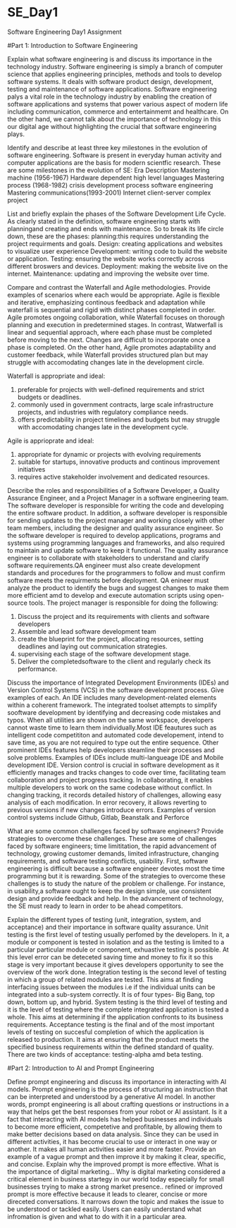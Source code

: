 # SE_Day1
Software Engineering Day1 Assignment

#Part 1: Introduction to Software Engineering

Explain what software engineering is and discuss its importance in the technology industry.
Software engineering is simply a branch of computer science that applies engineering principles, methods and tools to develop software systems. It deals with software product design, development, testing and maintenance of software applications.
Software engineering palys a vital role in the technology industry by enabling the creation of software applications and systems that power various aspect of modern life including communication, commerce and entertainmemt and healthcare. On the other hand, we cannot talk about the importance of technology in this our digital age without highlighting the crucial that software engineering plays. 

Identify and describe at least three key milestones in the evolution of software engineering.
Software is present in everyday human activity and computer applications are the basis for modern scientfic research. These are some milestones in the evolution of SE:
Era                                       Description
Mastering machine (1956-1967)            Hardware dependent
                                      high level languages
Mastering process (1968-1982)          crisis development 
                                    process software engineering
Mastering communications(1993-2001)  Internet client-server 
                                     complex project 

List and briefly explain the phases of the Software Development Life Cycle.
As clearly stated in the definition, software engineering starts with planningand creating and ends with maintenance. So to break its life circle down, these are the phases:
planning:this requires understanding the project requirments and goals.
Design: creating applications and websites to visualize user experience 
Development: writing code to build the website or application. 
Testing: ensuring the website works correctly across different broswers and devices. 
Deployment: making the website live on the internet.
Maintenance: updating and improving the website over time. 

Compare and contrast the Waterfall and Agile methodologies. Provide examples of scenarios where each would be appropriate.
Agile is flexible and iterative, emphasizing continous feedback and adaptation while waterfall is sequential and rigid with distinct phases completed in order. Agile promotes ongoing collaboration, while Waterfall focuses on thorough planning and execution in predetermined stages. 
In contrast, Watwerfall is linear and sequential approach, where each phase must be completed before moving to the next. Changes are difficult to incorporate once a phase is completed. On the other hand, Agile promotes adaptability and customer feedback, while Waterfall provides structured plan but may struggle with accomodating changes late in the development circle.

Waterfall is appropriate and ideal:
1. preferable for projects with well-defined requirements and strict budgets or deadlines.
2. commonly used in government contracts, large scale infrastructure projects, and industries with regulatory compliance needs.
3. offers predictability in project timelines and budgets but may struggle with accomodating changes late in the development cycle.

Agile is apprioprate and ideal:
1. appropriate for dynamic or projects with evolving requirements
2. suitable for startups, innovative products and continous improvement initiatives
3. requires active stakeholder involvement and dedicated resources.


Describe the roles and responsibilities of a Software Developer, a Quality Assurance Engineer, and a Project Manager in a software engineering team.
The software developer is responsible for writing the code and developing the entire software product. In addition, a software developer is responsible for sending updates to the project manager and working closely with other team members, including the designer and quality assurance engineer. So the software developer is required to develop applications, programs and systems using programming languages and frameworks, and also required to maintain and update software to keep it functional.
The quality assurance engineer is to collaborate with stakeholders to understand and clarify software requirements.QA engineer must also create development standards and procedures for the programmers to follow and must confirm software meets the requirments before deployment. QA enineer must analyze the product to identify the bugs and suggest changes to make them more efficient amd to develop and execute automation scripts using open-source tools.
The project manager is responsible for doing the following:
1. Discuss the project and its requirements with clients and software developers
2. Assemble and lead software development team
3. create the blueprint for the project, allocating resources, setting deadlines and laying out communication strategies.
4. supervising each stage of the software development stage.
5. Deliver the completedsoftware to the client and regularly check its performance.

Discuss the importance of Integrated Development Environments (IDEs) and Version Control Systems (VCS) in the software development process. Give examples of each.
An IDE includes many development-related elements within a coherent framework. The integrated toolset attempts to simplify sooftware development by identifying and decreasing code mistakes and typos. When all utilities are shown on the same workspace, developers cannot waste time to learn them individually.Most IDE feautures such as intelligent code competititon and automated code developement, intend to save time, as you are not required to type out the entire sequence. Other prominent IDEs features help developers steamline their processes and solve problems. Examples of IDEs include multi-langueage IDE and Mobile development IDE. Version control is crucial in software development as it efficiently manages and tracks changes to code over time, facilitating team collaboration and project progress tracking. In collaborating, it enables multiple developers to work on the same codebase without conflict. In changing tracking, it records detailed history of challenges, allowing easy analysis of each modification. In error recovery, it allows reverting to previous versions if new changes introduce errors.
Examples of version control systems include Github, Gitlab, Beanstalk and Perforce

What are some common challenges faced by software engineers? Provide strategies to overcome these challenges.
These are some of challenges faced by software engineers; time limititation, the rapid advancement of technology, growing customer demands, limited infrastructure, changing requirements, and software testing conflicts, usability. First, software engineering is difficult because a software engineer devotes most the time programming but it is rewarding. Some of the strategies to overcome these challenges is to study the nature of the problem or challenge. For instance, in usability,a software ought to keep the design simple, use consistent design and provide feedback and help. In the advancement of technology, the SE must ready to learn in order to be ahead competitors.  

Explain the different types of testing (unit, integration, system, and acceptance) and their importance in software quality assurance.
Unit testing is the first level of testing usually perfomed by the developers. In it, a module or component is tested in isolation and as the testing is limited to a particular particular module or component, exhuastive testing is possible. At this level error can be deteceted saving time and money to fix it so this stage is very important because it gives developers opportunity to see the overview of the work done.
Integration testing is the second level of testing in which a group of related modules are tested. This aims at finding interfacing issues between the modules i.e if the individual units can be integrated into a sub-system correctly. It is of four types- Big Bang, top down, bottom up, and hybrid.
System testing is the third level of testing and it is the level of testing where the complete integrated application is tested a whole. This aims at determining if the application confronts to its business requirements. 
Acceptance testing is the final and of the most important levels of testing on succesful completion of which the application is released to production. It aims at ensuring that the product meets the specified business requirements within the defined standard of quality. There are two kinds of acceptance: testing-alpha amd beta testing.


#Part 2: Introduction to AI and Prompt Engineering


Define prompt engineering and discuss its importance in interacting with AI models.
Prompt engineering is the process of structuring an instruction that can be interpreted and understood by a generative AI model. In another words, prompt engineering is all about crafting questions or instructions in a way that helps get the best responses from your robot or AI assistant. Is it a fact that interacting with AI models has helped businesses and individuals to become more efficient, competetive and profitable, by allowing them to make better decisions based on data analysis. Since they can be used in different activities, it has become crucial to use or interact in one way or another. It makes all human activities easier and more faster. 
Provide an example of a vague prompt and then improve it by making it clear, specific, and concise. Explain why the improved prompt is more effective.
What is the importance of digital marketing... Why is digital marketing considered a critical element in business startegy in our world today especially for small businesses trying to make a strong market presence..
refined or improved prompt is more effective because it leads to clearer, concise or more direceted conversations. It narrows down the topic and makes the issue to be understood or tackled easily. Users can easily understand what infromation is given and what to do with it in a particular area.

